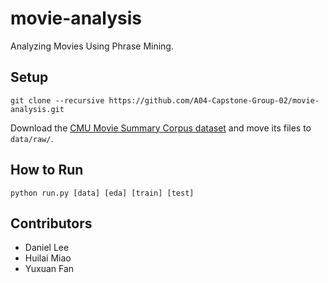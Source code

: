 # movie-analysis

Analyzing Movies Using Phrase Mining.

## Setup

```
git clone --recursive https://github.com/A04-Capstone-Group-02/movie-analysis.git
```

Download the [CMU Movie Summary Corpus dataset](http://www.cs.cmu.edu/~ark/personas/data/MovieSummaries.tar.gz) and move its files to `data/raw/`.

## How to Run

```
python run.py [data] [eda] [train] [test]
```

## Contributors

- Daniel Lee
- Huilai Miao
- Yuxuan Fan
